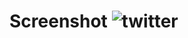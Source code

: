 # Screenshot ![twitter](https://user-images.githubusercontent.com/47584913/209760279-31ae1db9-760f-439f-a45e-13645a89bf5f.png)
